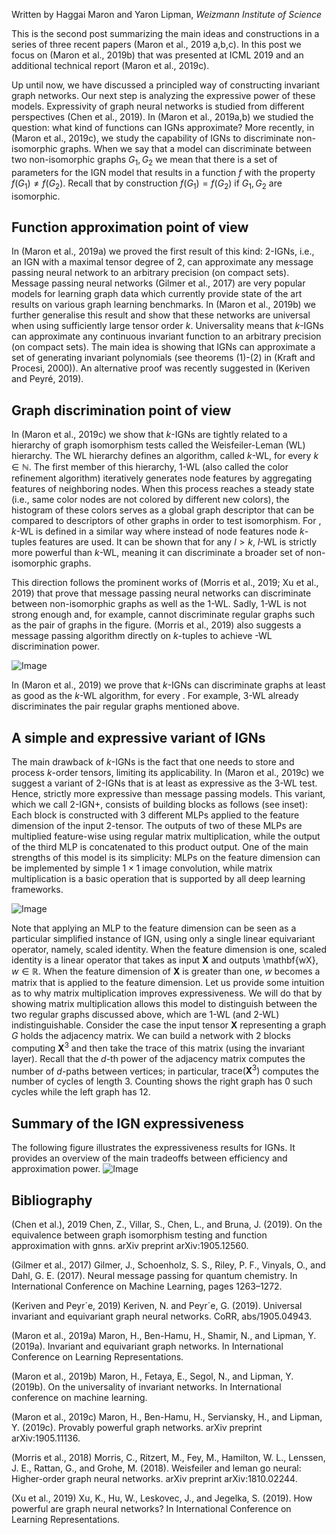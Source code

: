 Written by Haggai Maron and Yaron Lipman, *Weizmann Institute of Science*

This is the second post summarizing the main ideas and constructions in a series of three recent papers (Maron et al., 2019 a,b,c). In this post we focus on (Maron et al., 2019b) that was presented at ICML 2019 and  an additional technical report (Maron et al., 2019c).

Up until now, we have discussed a principled way of constructing invariant graph networks. Our next step is analyzing the expressive power of these models. Expressivity of graph neural networks is studied from different perspectives (Chen et al., 2019). In (Maron et al., 2019a,b) we studied the question: what kind of functions can IGNs approximate? More recently, in (Maron et al., 2019c), we study the capability of IGNs to discriminate non-isomorphic graphs. When we say that a model can discriminate between two non-isomorphic graphs $G_1,G_2$ we mean that there is a set of parameters for the IGN model that results in a function $f$ with the property $f(G_1)\neq f(G_2)$. Recall that by construction  $f(G_1)=f(G_2)$ if $G_1,G_2$ are isomorphic.

## Function approximation point of view
In (Maron et al., 2019a) we proved the first result of this kind:  $2$-IGNs, i.e., an IGN with a maximal tensor degree of $2$, can approximate any message passing neural network to an arbitrary precision (on compact sets). Message passing neural networks (Gilmer et al., 2017) are very popular models for learning graph data which currently provide state of the art results on various graph learning benchmarks.
In (Maron et al., 2019b) we further generalise this result and show that these networks are universal when using sufficiently large tensor order $k$. Universality means that $k$-IGNs can approximate any continuous invariant function to an arbitrary precision (on compact sets). The main idea is showing that IGNs can approximate a set of generating invariant polynomials (see theorems (1)-(2) in (Kraft and Procesi, 2000)). An alternative proof was recently suggested in (Keriven and Peyré, 2019).

## Graph discrimination point of view
In (Maron et al., 2019c) we show that $k$-IGNs are tightly related to a hierarchy of graph isomorphism tests called the Weisfeiler-Leman (WL) hierarchy. The WL hierarchy defines an algorithm, called $k$-WL, for every $k \in \mathbb{N}$. The first member of this hierarchy, $1$-WL (also called the color refinement algorithm) iteratively generates node features by aggregating features of neighboring nodes. When this process reaches a steady state (i.e., same color nodes are not colored by different new colors), the histogram of these colors serves as a global graph descriptor that can be compared to descriptors of other graphs in order to test isomorphism. For , $k$-WL is defined in a similar way where instead of node features node $k$-tuples features are used. It can be shown that for any $l>k$, $l$-WL is strictly more powerful than $k$-WL, meaning it can discriminate a broader set of non-isomorphic graphs.

This direction follows the prominent works of (Morris et al., 2019; Xu et al., 2019) that prove that message passing neural networks can discriminate between non-isomorphic graphs as well as the $1$-WL. Sadly, $1$-WL is not strong enough and, for example, cannot discriminate regular graphs such as the pair of graphs in the figure. (Morris et al., 2019) also suggests a message passing algorithm directly on $k$-tuples to achieve -WL discrimination power. 

![Image](https://haggaim.github.io/images/2019-7-17/image250.png)

In (Maron et al., 2019) we prove that $k$-IGNs can discriminate graphs at least as good as the $k$-WL algorithm, for every . For example, $3$-WL already discriminates the pair regular graphs mentioned above.

## A simple and expressive variant of IGNs
The main drawback of $k$-IGNs is the fact that one needs to store and process $k$-order tensors, limiting its applicability. In (Maron et al., 2019c) we suggest a variant of $2$-IGNs that is at least as expressive as the $3$-WL test. Hence, strictly more expressive than message passing models. This variant, which we call $2$-IGN+, consists of building blocks as follows (see inset): Each block is constructed with 3 different MLPs applied to the feature dimension of the input $2$-tensor. The outputs of two of these MLPs are multiplied feature-wise using regular matrix multiplication, while the output of the third MLP is concatenated to this product output. One of the main strengths of this model is its simplicity: MLPs on the feature dimension can be implemented by simple $1\times 1$ image convolution, while matrix multiplication is a basic operation that is supported by all deep learning frameworks. 

![Image](https://haggaim.github.io/images/2019-7-17/image252.png)

Note that applying an MLP to the feature dimension can be seen as a particular simplified instance of IGN, using only a single linear equivariant operator, namely, scaled identity. When the feature dimension is one, scaled identity is a linear operator that takes as input $\mathbf{X}$ and outputs \mathbf{wX}, $w\in\mathbb{R}$. When the feature dimension of $\mathbf{X}$ is greater than one, $w$ becomes a matrix that is applied to the feature dimension. 
Let us provide some intuition as to why matrix multiplication improves expressiveness. We will do that by showing matrix multiplication allows this model to distinguish between the two regular graphs discussed above, which are $1$-WL (and $2$-WL) indistinguishable. Consider the case the input tensor $\mathbf{X}$ representing a graph $G$ holds the adjacency matrix. We can build a network with 2 blocks computing $\mathbf{X}^3$ and then take the trace of this matrix (using the invariant layer). Recall that the $d$-th power of the adjacency matrix computes the number of $d$-paths between vertices; in particular, $\text{trace}(\mathbf{X}^3)$ computes the number of cycles of length 3. Counting shows the right graph has 0 such cycles while the left graph has 12. 

## Summary of the IGN expressiveness
The following figure illustrates the expressiveness results for IGNs. It provides an overview of the main tradeoffs between efficiency and approximation power.
![Image](https://haggaim.github.io/images/2019-7-17/image282.png)


## Bibliography

(Chen et al.), 2019 Chen, Z., Villar, S., Chen, L., and Bruna, J. (2019). On the equivalence between graph isomorphism testing and function approximation with gnns. arXiv preprint arXiv:1905.12560.

(Gilmer et al., 2017) Gilmer, J., Schoenholz, S. S., Riley, P. F., Vinyals, O., and Dahl, G. E. (2017). Neural message passing for quantum chemistry. In International Conference on Machine Learning, pages 1263–1272. 

(Keriven and Peyr´e, 2019) Keriven, N. and Peyr´e, G. (2019). Universal invariant and equivariant graph neural networks. CoRR, abs/1905.04943. 

(Maron et al., 2019a) Maron, H., Ben-Hamu, H., Shamir, N., and Lipman, Y. (2019a). Invariant and equivariant graph networks. In International Conference on Learning Representations. 

(Maron et al., 2019b) Maron, H., Fetaya, E., Segol, N., and Lipman, Y. (2019b). On the universality of invariant networks. In International conference on machine learning. 

(Maron et al., 2019c) Maron, H., Ben-Hamu, H., Serviansky, H., and Lipman, Y. (2019c). Provably powerful graph networks. arXiv preprint arXiv:1905.11136.

(Morris et al., 2018) Morris, C., Ritzert, M., Fey, M., Hamilton, W. L., Lenssen, J. E., Rattan, G., and Grohe, M. (2018). Weisfeiler and leman go neural: Higher-order graph neural networks. arXiv preprint arXiv:1810.02244. 

(Xu et al., 2019) Xu, K., Hu, W., Leskovec, J., and Jegelka, S. (2019). How powerful are graph neural networks? In International Conference on Learning Representations. 

